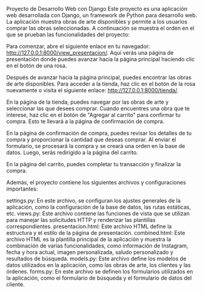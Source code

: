Proyecto de Desarrollo Web con Django
Este proyecto es una aplicación web desarrollada con Django, un framework de Python para desarrollo web. La aplicación muestra obras de arte disponibles y permite a los usuarios comprar las obras seleccionadas. A continuación se muestra el orden en el que se prueban las funcionalidades del proyecto:

Para comenzar, abre el siguiente enlace en tu navegador: http://127.0.0.1:8000/view_presentacion/. Aquí verás una página de presentación donde puedes avanzar hacia la página principal haciendo clic en el botón de una rosa.

Después de avanzar hacia la página principal, puedes encontrar las obras de arte disponibles. Para acceder a la tienda, haz clic en el botón de la rosa nuevamente o visita el siguiente enlace: http://127.0.0.1:8000/tienda/.

En la página de la tienda, puedes navegar por las obras de arte y seleccionar las que desees comprar. Cuando encuentres una obra que te interese, haz clic en el botón de "Agregar al carrito" para confirmar tu compra. Esto te llevará a la página de confirmación de compra.

En la página de confirmación de compra, puedes revisar los detalles de tu compra y proporcionar la cantidad que deseas comprar. Al enviar el formulario, se procesará la compra y se creará una orden en la base de datos. Luego, serás redirigido a la página del carrito.

En la página del carrito, puedes completar tu transacción y finalizar la compra.

Además, el proyecto contiene los siguientes archivos y configuraciones importantes:

settings.py: En este archivo, se configuran los ajustes generales de la aplicación, como la configuración de la base de datos, las rutas estáticas, etc.
views.py: Este archivo contiene las funciones de vista que se utilizan para manejar las solicitudes HTTP y renderizar las plantillas correspondientes.
presentacion.html: Este archivo HTML define la estructura y el estilo de la página de presentación.
combined.html: Este archivo HTML es la plantilla principal de la aplicación y muestra la combinación de varias funcionalidades, como información de Instagram, fecha y hora actual, imagen personalizada, saludo personalizado y resultados de búsqueda.
models.py: Este archivo define los modelos de datos utilizados en la aplicación, como las obras de arte, los clientes y las órdenes.
forms.py: En este archivo se definen los formularios utilizados en la aplicación, como el formulario de búsqueda y el formulario de datos del cliente.
